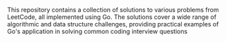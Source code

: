 This repository contains a collection of solutions to various problems from LeetCode, all implemented using Go. The solutions cover a wide range of algorithmic and data structure challenges, providing practical examples of Go's application in solving common coding interview questions
